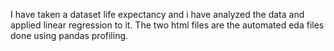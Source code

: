 I have taken a dataset life expectancy and i have analyzed the data and applied linear regression to it. The two html files are the automated eda files done using pandas profiling.
